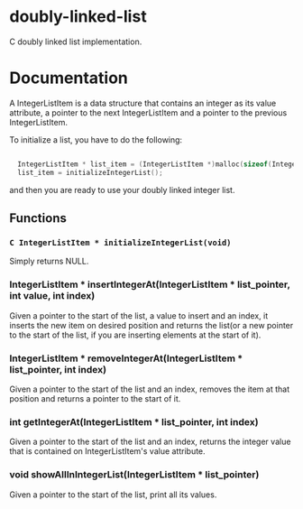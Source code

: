 # doubly-linked-list
C doubly linked list implementation.

# Documentation

  A IntegerListItem is a data structure that contains an integer as its value attribute, a pointer to the next IntegerListItem and a pointer to the previous IntegerListItem.
  
  To initialize a list, you have to do the following:

```C

  IntegerListItem * list_item = (IntegerListItem *)malloc(sizeof(IntegerListItem));
  list_item = initializeIntegerList();

````

and then you are ready to use your doubly linked integer list.

## Functions

### ```C IntegerListItem * initializeIntegerList(void)```
Simply returns NULL.

### IntegerListItem * insertIntegerAt(IntegerListItem * list_pointer, int value, int index)
Given a pointer to the start of the list, a value to insert and an index, it inserts the new item on desired position and returns the list(or a new pointer to the start of the list, if you are inserting elements at the start of it).

### IntegerListItem * removeIntegerAt(IntegerListItem * list_pointer, int index)
Given a pointer to the start of the list and an index, removes the item at that position and returns a pointer to the start of it.

### int getIntegerAt(IntegerListItem * list_pointer, int index)
Given a pointer to the start of the list and an index, returns the integer value that is contained on IntegerListItem's value attribute.

### void showAllInIntegerList(IntegerListItem * list_pointer)
Given a pointer to the start of the list, print all its values.

